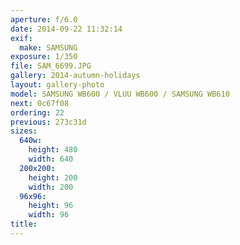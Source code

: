 ```yaml
---
aperture: f/6.0
date: 2014-09-22 11:32:14
exif:
  make: SAMSUNG
exposure: 1/350
file: SAM_6699.JPG
gallery: 2014-autumn-holidays
layout: gallery-photo
model: SAMSUNG WB600 / VLUU WB600 / SAMSUNG WB610
next: 0c67f08
ordering: 22
previous: 273c31d
sizes:
  640w:
    height: 480
    width: 640
  200x200:
    height: 200
    width: 200
  96x96:
    height: 96
    width: 96
title: 
---
```

